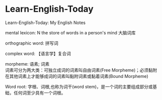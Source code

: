 # Learn-English-Today

Learn-English-Today:  My English Notes




mental lexicon: N the store of words in a person's mind 大脑词库

orthographic word: 拼写词

complex word: 【语言学】复合词

morpheme: 语素; 词素  
词素可分为两大类：可独立成词的词素叫自由词素(Free Morpheme)；必须黏附在其他词素上才能够成词的词素叫黏附词素或黏着词素(Bound Morpheme)

Word root: 字根、词根,也称为词干(word stem)，是一个词的主要组成部分或基础，任何词至少具有一个词根。